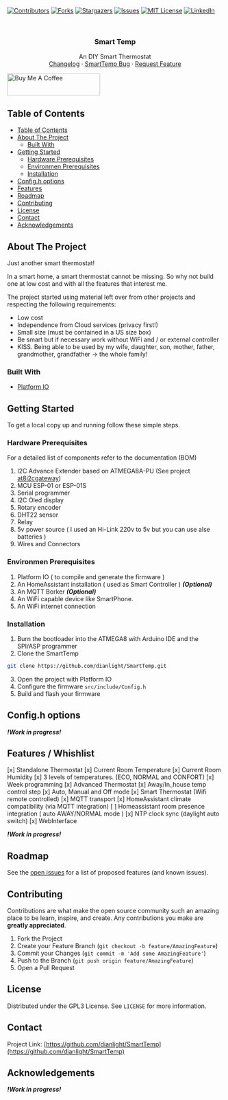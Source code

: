 <!--
*** Thanks for checking out this README Template. If you have a suggestion that would
*** make this better, please fork the repo and create a pull request or simply open
*** an issue with the tag "enhancement".
*** Thanks again! Now go create something AMAZING! :D
***
***
***
*** To avoid retyping too much info. Do a search and replace for the following:
*** github_username, repo, twitter_handle, email
-->





<!-- PROJECT SHIELDS -->
<!--
*** I'm using markdown "reference style" links for readability.
*** Reference links are enclosed in brackets [ ] instead of parentheses ( ).
*** See the bottom of this document for the declaration of the reference variables
*** for contributors-url, forks-url, etc. This is an optional, concise syntax you may use.
*** https://www.markdownguide.org/basic-syntax/#reference-style-links
-->
[![Contributors][contributors-shield]][contributors-url]
[![Forks][forks-shield]][forks-url]
[![Stargazers][stars-shield]][stars-url]
[![Issues][issues-shield]][issues-url]
[![MIT License][license-shield]][license-url]
[![LinkedIn][linkedin-shield]][linkedin-url]




<!-- PROJECT LOGO -->
<br />
<p align="center">
  <a href="https://github.com/dianlight/SmartTemp">
    <!--
    <img src="images/logo.png" alt="Logo" width="80" height="80">
    -->
  </a>

  <h3 align="center">Smart Temp</h3>

  <p align="center">
    An DIY Smart Thermostat
    <br />
    <!--
    <a href="https://github.com/dianlight/SmartTemp"><strong>Explore the docs »</strong></a>
    <br />
    <br />
    -->
    <a href="https://github.com/dianlight/SmartTemp/blob/master/CHANGELOG.md">Changelog</a>
    ·
    <a href="https://github.com/dianlight/SmartTemp/issues">SmartTemp Bug</a>
    ·
    <a href="https://github.com/dianlight/SmartTemp/issues">Request Feature</a>
  </p>
</p>

<!-- Donations -->

<a href="https://www.buymeacoffee.com/ypKZ2I0" target="_blank"><img src="https://cdn.buymeacoffee.com/buttons/default-orange.png" alt="Buy Me A Coffee" style="height: 51px !important;width: 217px !important;" ></a>


<!-- TABLE OF CONTENTS -->
## Table of Contents

- [Table of Contents](#table-of-contents)
- [About The Project](#about-the-project)
  - [Built With](#built-with)
- [Getting Started](#getting-started)
  - [Hardware Prerequisites](#hardware-prerequisites)
  - [Environmen Prerequisites](#environmen-prerequisites)
  - [Installation](#installation)
- [Config.h options](#configh-options)
- [Features](#features)
- [Roadmap](#roadmap)
- [Contributing](#contributing)
- [License](#license)
- [Contact](#contact)
- [Acknowledgements](#acknowledgements)



<!-- ABOUT THE PROJECT -->
## About The Project

<!-- [![Product Name Screen Shot][product-screenshot]](https://example.com) -->
Just another smart thermostat!

In a smart home, a smart thermostat cannot be missing. So why not build one at low cost and with all the features that interest me.

The project started using material left over from other projects and respecting the following requirements:

* Low cost
* Independence from Cloud services (privacy first!)
* Small size (must be contained in a US size box)
* Be smart but if necessary work without WiFi and / or external controller
* KISS. Being able to be used by my wife, daughter, son, mother, father, grandmother, grandfather -> the whole family!

### Built With

* [Platform IO]()


<!-- GETTING STARTED -->
## Getting Started

To get a local copy up and running follow these simple steps.

### Hardware Prerequisites

For a detailed list of components refer to the documentation (BOM)

1. I2C Advance Extender based on ATMEGA8A-PU (See project [at8i2cgateway](https://github.com/dianlight/a8i2cGateway))
2. MCU ESP-01 or ESP-01S
3. Serial programmer
4. I2C Oled display
5. Rotary encoder
6. DHT22 sensor
7. Relay 
8. 5v power source ( I used an Hi-Link 220v to 5v but you can use alse batteries )
9. Wires and Connectors 

### Environmen Prerequisites

1. Platform IO ( to compile and generate the firmware )
2. An HomeAssistant installation ( used as Smart Controller ) ___(Optional)___ 
3. An MQTT Borker ___(Optional)___
4. An WiFi capable device like SmartPhone.
5. An WiFi internet connection

### Installation
 
1. Burn the bootloader into the ATMEGA8 with Arduino IDE and the SPI/ASP programmer
2. Clone the SmartTemp
```sh
git clone https://github.com/dianlight/SmartTemp.git
```
3. Open the project with Platform IO
4. Configure the firmware 
```src/include/Config.h```
5. Build and flash your firmware


<!-- USAGE EXAMPLES -->
## Config.h options

***!Work in progress!***

<!-- FEATURES -->
## Features / Whishlist

[x] Standalone Thermostat
  [x] Current Room Temperature
  [x] Current Room Humidity
  [x] 3 levels of temperatures. (ECO, NORMAL and CONFORT)
  [x] Week programming
[x] Advanced Thermostat
  [x] Away/In_house temp control step
  [x] Auto, Manual and Off mode
[x] Smart Thermostat (Wifi remote controlled)
  [x] MQTT transport
  [x] HomeAssistant climate compatibility (via MQTT integration)
    [ ] Homeassistant room presence integration ( auto AWAY/NORMAL mode )
  [x] NTP clock sync (daylight auto switch)
[x] WebInterface


***!Work in progress!***


<!-- ROADMAP -->
## Roadmap

See the [open issues](https://github.com/dianlight/SmartTemp/issues) for a list of proposed features (and known issues).

<!-- CONTRIBUTING -->
## Contributing

Contributions are what make the open source community such an amazing place to be learn, inspire, and create. Any contributions you make are **greatly appreciated**.

1. Fork the Project
2. Create your Feature Branch (`git checkout -b feature/AmazingFeature`)
3. Commit your Changes (`git commit -m 'Add some AmazingFeature'`)
4. Push to the Branch (`git push origin feature/AmazingFeature`)
5. Open a Pull Request



<!-- LICENSE -->
## License

Distributed under the GPL3 License. See `LICENSE` for more information.



<!-- CONTACT -->
## Contact

<!--
Your Name - [@twitter_handle](https://twitter.com/twitter_handle) - email
-->

Project Link: [https://github.com/dianlight/SmartTemp](https://github.com/dianlight/SmartTemp)



<!-- ACKNOWLEDGEMENTS -->
## Acknowledgements

***!Work in progress!***
<!--
* [RobTillaart](https://github.com/RobTillaart/) for the Arduino libraries
* [soligen2010](https://github.com/soligen2010/) for the ClickEncoder fork
  -->



<!-- MARKDOWN LINKS & IMAGES -->
<!-- https://www.markdownguide.org/basic-syntax/#reference-style-links -->
[contributors-shield]: https://img.shields.io/github/contributors/dianlight/SmartTemp.svg?style=flat-square
[contributors-url]: https://github.com/dianlight/SmartTemp/graphs/contributors
[forks-shield]: https://img.shields.io/github/forks/dianlight/SmartTemp.svg?style=flat-square
[forks-url]: https://github.com/dianlight/SmartTemp/network/members
[stars-shield]: https://img.shields.io/github/stars/dianlight/SmartTemp.svg?style=flat-square
[stars-url]: https://github.com/dianlight/SmartTemp/stargazers
[issues-shield]: https://img.shields.io/github/issues/dianlight/SmartTemp.svg?style=flat-square
[issues-url]: https://github.com/dianlight/SmartTemp/issues
[license-shield]: https://img.shields.io/github/license/dianlight/SmartTemp.svg?style=flat-square
[license-url]: https://github.com/dianlight/SmartTemp/blob/master/LICENSE
[linkedin-shield]: https://img.shields.io/badge/-LinkedIn-black.svg?style=flat-square&logo=linkedin&colorB=555
[linkedin-url]: https://www.linkedin.com/in/lucio-tarantino-8ab9a3/
[product-screenshot]: images/screenshot.png
[buy-me-a-coffe]: https://www.buymeacoffee.com/ypKZ2I0
